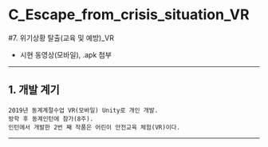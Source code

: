 # C_Escape_from_crisis_situation_VR
#7. 위기상황 탈출(교육 및 예방)_VR

- 시현 동영상(모바일), .apk 첨부

--------------------------------------------------------------------------------------------------------------------------------------------------------------------------------

## 1. 개발 계기

```
2019년 동계계절수업 VR(모바일) Unity로 개인 개발.
방학 후 동계인턴에 참가(8주).
인턴에서 개발한 2번 째 작품은 어린이 안전교육 체험(VR)이다.
```

--------------------------------------------------------------------------------------------------------------------------------------------------------------------------------
